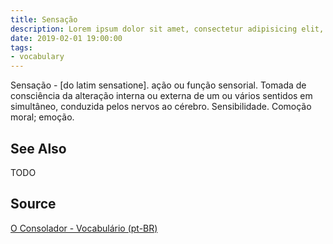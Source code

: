 ```yaml
---
title: Sensação
description: Lorem ipsum dolor sit amet, consectetur adipisicing elit, sed do eiusmod tempor incididunt ut labore et dolore magna aliqua.  TODO
date: 2019-02-01 19:00:00
tags:
- vocabulary
---
```


Sensação - [do latim sensatione]. ação ou função sensorial. Tomada de consciência da alteração interna ou externa de um ou vários sentidos em simultâneo, conduzida pelos nervos ao cérebro. Sensibilidade. Comoção moral; emoção. 

## See Also
TODO

## Source
[O Consolador - Vocabulário (pt-BR)](http://www.oconsolador.com.br/linkfixo/vocabulario/principal.html)
